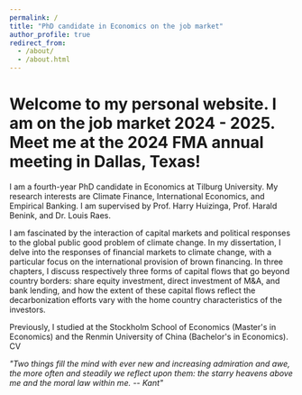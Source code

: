 ```yaml
---
permalink: /
title: "PhD candidate in Economics on the job market"
author_profile: true
redirect_from: 
  - /about/
  - /about.html
---
```

# Welcome to my personal website. I am on the job market 2024 - 2025. Meet me at the 2024 FMA annual meeting in Dallas, Texas!

I am a fourth-year PhD candidate in Economics at Tilburg University. My research interests are Climate Finance, International Economics, and Empirical Banking. I am supervised by Prof. Harry Huizinga, Prof. Harald Benink, and Dr. Louis Raes. 

I am fascinated by the interaction of capital markets and political responses to the global public good problem of climate change. In my dissertation, I delve into the responses of financial markets to climate change, with a particular focus on the international provision of brown financing. In three chapters, I discuss respectively three forms of capital flows that go beyond country borders: share equity investment, direct investment of M&A, and bank lending, and how the extent of these capital flows reflect the decarbonization efforts vary with the home country characteristics of the investors.

Previously, I studied at the Stockholm School of Economics (Master's in Economics) and the Renmin University of China (Bachelor's in Economics). 
CV






_"Two things fill the mind with ever new and increasing admiration and awe, the more often and steadily we reflect upon them: the starry heavens above me and the moral law within me. -- Kant"_
